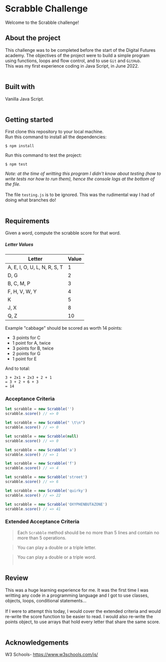 # Scrabble Challenge

Welcome to the Scrabble challenge!

## About the project
This challenge was to be completed before the start of the Digital Futures academy. The objectives of the project were to build a simple program using functions, loops and flow control, and to use `Git` and `GitHub`.\
This was my first experience coding in Java Script, in June 2022. 
</br></br>

## Built with
Vanilla Java Script. 
</br></br>

## Getting started
First clone this repository to your local machine.\
Run this command to install all the dependencies:
```
$ npm install
```

Run this command to test the project:
```
$ npm test
```
_Note: at the time of writting this program I didn't know about testing (how to write tests nor how to run them), hence the console logs at the bottom of the file._\
\
The file `testing.js` is to be ignored. This was the rudimental way I had of doing what branches do!
</br></br>

## Requirements
Given a word, compute the scrabble score for that word.

##### Letter Values

| Letter                        | Value  |
| ----                          |  ----  |
| A, E, I, O, U, L, N, R, S, T  |     1  |
| D, G                          |     2  |
| B, C, M, P                    |     3  |
| F, H, V, W, Y                 |     4  |
| K                             |     5  |
| J, X                          |     8  |
| Q, Z                          |     10 |

Example
"cabbage" should be scored as worth 14 points:

- 3 points for C
- 1 point for A, twice
- 3 points for B, twice
- 2 points for G
- 1 point for E

And to total:

```
3 + 2x1 + 2x3 + 2 + 1
= 3 + 2 + 6 + 3
= 14
```

### Acceptance Criteria

```javascript
let scrabble = new Scrabble('')
scrabble.score() // => 0

let scrabble = new Scrabble(" \t\n")
scrabble.score() // => 0

let scrabble = new Scrabble(null)
scrabble.score() // => 0

let scrabble = new Scrabble('a')
scrabble.score() // => 1

let scrabble = new Scrabble('f')
scrabble.score() // => 4

let scrabble = new Scrabble('street')
scrabble.score() // => 6

let scrabble = new Scrabble('quirky')
scrabble.score() // => 22

let scrabble = new Scrabble('OXYPHENBUTAZONE')
scrabble.score() // => 41
```

### Extended Acceptance Criteria
> Each `Scrabble` method should be no more than 5 lines and contain no more than 5 operations.

> You can play a double or a triple letter.

> You can play a double or a triple word.
</br></br>

## Review
This was a huge learning experience for me. It was the first time I was writting any code in a programming language and I got to use classes, objects, loops, conditional statements...\
\
If I were to attempt this today, I would cover the extended criteria and would re-write the score function to be easier to read. I would also re-write the points object, to use arrays that hold every letter that share the same score.
</br></br>

## Acknowledgements 
W3 Schools- https://www.w3schools.com/js/
